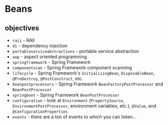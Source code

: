 # Beans 

## objectives
* `raii` - RAII
* `di` - dependency injection
* `portableserviceabstractions` - portable service abstraction
* `aop` - aspect oriented programming
* `springframework` - Spring Framework
* `componentscan` - Spring Framework component scanning 
* `lifecycle` - Spring Framework's `InitializingBean`, `DisposableBean`, `@PreDestroy`, `@PostConstruct`, etc. 
* `beanpostprocessors` - Spring Framework `BeanFactoryPostProcessor` and `BeanPostProcessor`
* `springboot` - Spring Framework `BeanPostProcessor`
* `configuration` - look at `Environment` (`PropertySource`, `EnvironmentPostProcessor`,  environment variables, etc.), `@Value`, and `@ConfigurationProperties`
* `events` - there are a ton of events to which you can listen...